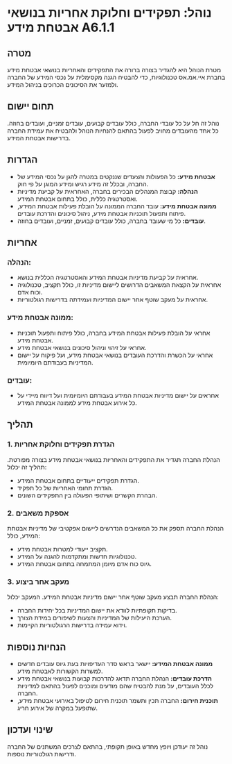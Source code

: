 

# נוהל: תפקידים וחלוקת אחריות בנושאי אבטחת מידע A6.1.1

## מטרה
מטרת הנוהל היא להגדיר בצורה ברורה את התפקידים והאחריות בנושאי אבטחת מידע בחברת איי.אמ.אס טכנולוגיות, כדי להבטיח הגנה מקסימלית על נכסי המידע של החברה ולמזער את הסיכונים הכרוכים בניהול המידע.

## תחום יישום
נוהל זה חל על כל עובדי החברה, כולל עובדים קבועים, עובדים זמניים, ועובדים בחוזה. כל אחד מהעובדים מחויב לפעול בהתאם להנחיות הנוהל ולהבטיח את עמידת החברה בדרישות אבטחת המידע.

## הגדרות
- **אבטחת מידע:** כל הפעולות והצעדים שננקטים במטרה להגן על נכסי המידע של החברה, ובכלל זה מידע רגיש ומידע המוגן על פי חוק.
- **הנהלה:** קבוצת המנהלים הבכירים בחברה, האחראית על קביעת מדיניות ואסטרטגיה כללית, כולל בתחום אבטחת המידע.
- **ממונה אבטחת מידע:** עובד החברה הממונה על הובלת פעילות אבטחת המידע, פיתוח ותפעול תוכניות אבטחת מידע, ניהול סיכונים והדרכת עובדים.
- **עובדים:** כל מי שעובד בחברה, כולל עובדים קבועים, זמניים, ועובדים בחוזה.

## אחריות
### הנהלה:
- אחראית על קביעת מדיניות אבטחת המידע והאסטרטגיה הכללית בנושא.
- אחראית על הקצאת המשאבים הדרושים ליישום מדיניות זו, כולל תקציב, טכנולוגיה וכוח אדם.
- אחראית על מעקב שוטף אחר יישום המדיניות ועמידתה בדרישות רגולטוריות.

### ממונה אבטחת מידע:
- אחראי על הובלת פעילות אבטחת המידע בחברה, כולל פיתוח ותפעול תוכניות אבטחת מידע.
- אחראי על זיהוי וניהול סיכונים בנושאי אבטחת מידע.
- אחראי על הכשרת והדרכת העובדים בנושאי אבטחת מידע, ועל פיקוח על יישום המדיניות בעבודתם היומיומית.

### עובדים:
- אחראים על יישום מדיניות אבטחת המידע בעבודתם היומיומית ועל דיווח מיידי על כל אירוע אבטחת מידע לממונה אבטחת המידע.

## תהליך
### 1. הגדרת תפקידים וחלוקת אחריות
הנהלת החברה תגדיר את התפקידים והאחריות בנושאי אבטחת מידע בצורה מפורטת. תהליך זה יכלול:
- הגדרת תפקידים ייעודיים בתחום אבטחת המידע.
- הגדרת תחומי האחריות של כל תפקיד.
- הבהרת הקשרים ושיתופי הפעולה בין התפקידים השונים.

### 2. אספקת משאבים
הנהלת החברה תספק את כל המשאבים הנדרשים ליישום אפקטיבי של מדיניות אבטחת המידע, כולל:
- תקציב ייעודי למטרות אבטחת מידע.
- טכנולוגיות חדשות ומתקדמות להגנה על המידע.
- גיוס כוח אדם מיומן המתמחה בתחום אבטחת המידע.

### 3. מעקב אחר ביצוע
הנהלת החברה תבצע מעקב שוטף אחר יישום מדיניות אבטחת המידע. המעקב יכלול:
- בדיקות תקופתיות לוודא את יישום המדיניות בכל יחידות החברה.
- הערכת היעילות של המדיניות והצעות לשיפורים במידת הצורך.
- וידוא עמידה בדרישות הרגולטוריות הקיימות.

## הנחיות נוספות
- **ממונה אבטחת המידע:** יישאר בראש סדר העדיפויות בעת גיוס עובדים חדשים למשרות הקשורות לאבטחת מידע.
- **הדרכת עובדים:** הנהלת החברה תדאג להדרכות קבועות בנושאי אבטחת מידע לכלל העובדים, על מנת להבטיח שהם מודעים ומוכנים לפעול בהתאם למדיניות החברה.
- **תוכנית חירום:** החברה תכין ותשמר תוכנית חירום לטיפול באירועי אבטחת מידע, שתופעל במקרה של אירוע חריג.

## שינוי ועדכון
נוהל זה יעודכן ויופץ מחדש באופן תקופתי, בהתאם לצרכים המשתנים של החברה ודרישות רגולטוריות נוספות.